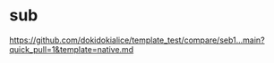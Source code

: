 # sub
https://github.com/dokidokialice/template_test/compare/seb1...main?quick_pull=1&template=native.md
